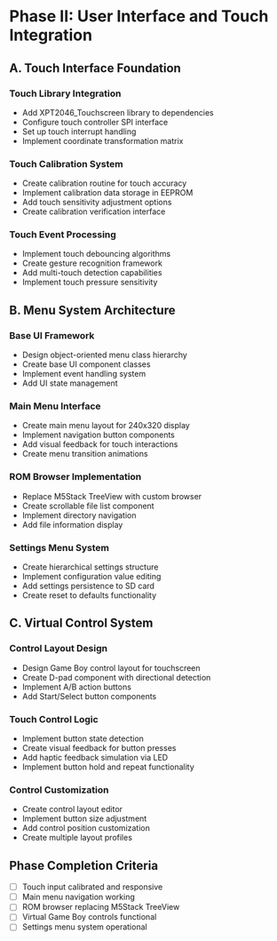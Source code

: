 # Phase II: User Interface and Touch Integration

## A. Touch Interface Foundation

### Touch Library Integration
- Add XPT2046_Touchscreen library to dependencies
- Configure touch controller SPI interface
- Set up touch interrupt handling
- Implement coordinate transformation matrix

### Touch Calibration System
- Create calibration routine for touch accuracy
- Implement calibration data storage in EEPROM
- Add touch sensitivity adjustment options
- Create calibration verification interface

### Touch Event Processing
- Implement touch debouncing algorithms
- Create gesture recognition framework
- Add multi-touch detection capabilities
- Implement touch pressure sensitivity

## B. Menu System Architecture

### Base UI Framework
- Design object-oriented menu class hierarchy
- Create base UI component classes
- Implement event handling system
- Add UI state management

### Main Menu Interface
- Create main menu layout for 240x320 display
- Implement navigation button components
- Add visual feedback for touch interactions
- Create menu transition animations

### ROM Browser Implementation
- Replace M5Stack TreeView with custom browser
- Create scrollable file list component
- Implement directory navigation
- Add file information display

### Settings Menu System
- Create hierarchical settings structure
- Implement configuration value editing
- Add settings persistence to SD card
- Create reset to defaults functionality

## C. Virtual Control System

### Control Layout Design
- Design Game Boy control layout for touchscreen
- Create D-pad component with directional detection
- Implement A/B action buttons
- Add Start/Select button components

### Touch Control Logic
- Implement button state detection
- Create visual feedback for button presses
- Add haptic feedback simulation via LED
- Implement button hold and repeat functionality

### Control Customization
- Create control layout editor
- Implement button size adjustment
- Add control position customization
- Create multiple layout profiles

## Phase Completion Criteria
- [ ] Touch input calibrated and responsive
- [ ] Main menu navigation working
- [ ] ROM browser replacing M5Stack TreeView
- [ ] Virtual Game Boy controls functional
- [ ] Settings menu system operational
